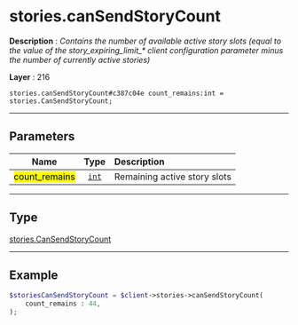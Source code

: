 # stories.canSendStoryCount

**Description** : *Contains the number of available active story slots \(equal to the value of the story\_expiring\_limit\_\* client configuration parameter minus the number of currently active stories\)*

**Layer** : 216

```tl
stories.canSendStoryCount#c387c04e count_remains:int = stories.CanSendStoryCount;
```

---

## Parameters

| Name | Type | Description |
| :---: | :---: | :--- |
| <mark>count_remains</mark> | [`int`](type/int) | Remaining active story slots |

---

## Type

[stories.CanSendStoryCount](type/stories.CanSendStoryCount)

---

## Example

```php
$storiesCanSendStoryCount = $client->stories->canSendStoryCount(
	count_remains : 44,
);
```